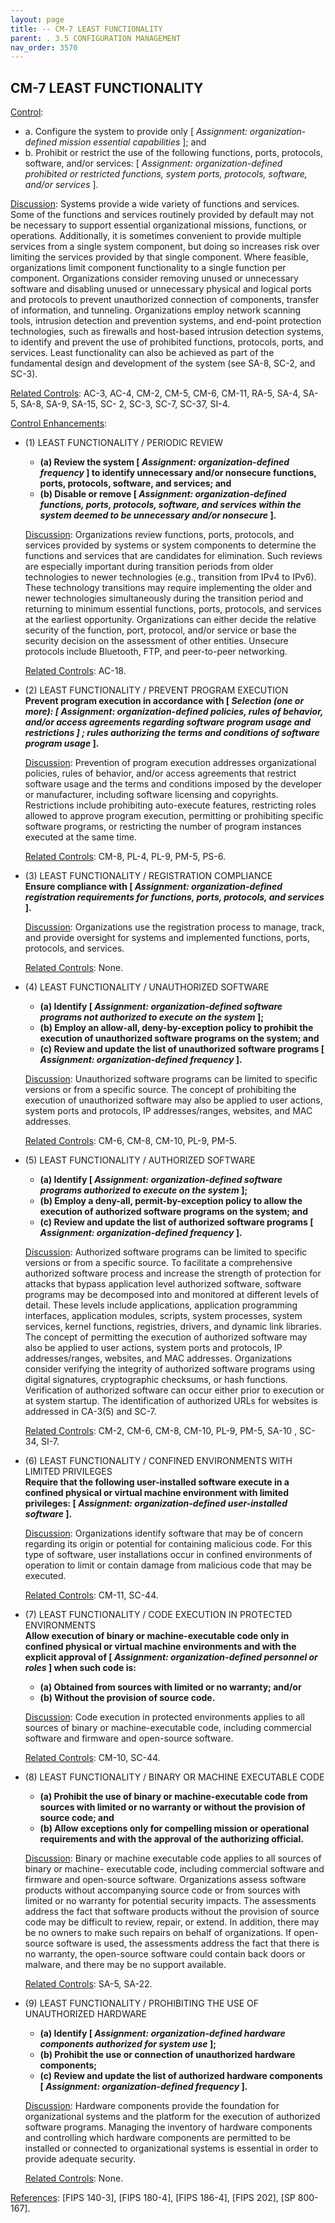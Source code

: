 ```yaml
---
layout: page
title: -- CM-7 LEAST FUNCTIONALITY 
parent: . 3.5 CONFIGURATION MANAGEMENT 
nav_order: 3570 
---
```


## CM-7 LEAST FUNCTIONALITY

<ins>Control</ins>:

* a. Configure the system to provide only [ _Assignment: organization-defined mission essential capabilities_ ]; and
* b. Prohibit or restrict the use of the following functions, ports, protocols, software, and/or services: [ _Assignment: organization-defined prohibited or restricted functions, system ports, protocols, software, and/or services_ ].

<ins>Discussion</ins>: Systems provide a wide variety of functions and services. Some of the functions and services routinely provided by default may not be necessary to support essential organizational missions, functions, or operations. Additionally, it is sometimes convenient to provide multiple services from a single system component, but doing so increases risk over limiting the services provided by that single component. Where feasible, organizations limit component functionality to a single function per component. Organizations consider removing unused or unnecessary software and disabling unused or unnecessary physical and logical ports and protocols to prevent unauthorized connection of components, transfer of information, and tunneling. Organizations employ network scanning tools, intrusion detection and prevention systems, and end-point protection technologies, such as firewalls and host-based intrusion detection systems, to identify and prevent the use of prohibited functions, protocols, ports, and services. Least functionality can also be achieved as part of the fundamental design and development of the system (see SA-8, SC-2, and SC-3).

<ins>Related Controls</ins>: AC-3, AC-4, CM-2, CM-5, CM-6, CM-11, RA-5, SA-4, SA-5, SA-8, SA-9, SA-15, SC- 2, SC-3, SC-7, SC-37, SI-4.

<ins>Control Enhancements</ins>:

* (1) LEAST FUNCTIONALITY / PERIODIC REVIEW<br>
    * **(a) Review the system [ _Assignment: organization-defined frequency_ ] to identify unnecessary and/or nonsecure functions, ports, protocols, software, and services; and**
    * **(b) Disable or remove [ _Assignment: organization-defined functions, ports, protocols, software, and services within the system deemed to be unnecessary and/or nonsecure_ ].**

    <ins>Discussion</ins>: Organizations review functions, ports, protocols, and services provided by systems or system components to determine the functions and services that are candidates for elimination. Such reviews are especially important during transition periods from older technologies to newer technologies (e.g., transition from IPv4 to IPv6). These technology transitions may require implementing the older and newer technologies simultaneously during the transition period and returning to minimum essential functions, ports, protocols, and services at the earliest opportunity. Organizations can either decide the relative security of the function, port, protocol, and/or service or base the security decision on the assessment of other entities. Unsecure protocols include Bluetooth, FTP, and peer-to-peer networking.

    <ins>Related Controls</ins>: AC-18.

* (2) LEAST FUNCTIONALITY / PREVENT PROGRAM EXECUTION<br>
**Prevent program execution in accordance with [ _Selection (one or more): [ Assignment: organization-defined policies, rules of behavior, and/or access agreements regarding software program usage and restrictions ] ; rules authorizing the terms and conditions of software program usage_ ].**
 
    <ins>Discussion</ins>: Prevention of program execution addresses organizational policies, rules of behavior, and/or access agreements that restrict software usage and the terms and conditions imposed by the developer or manufacturer, including software licensing and copyrights. Restrictions include prohibiting auto-execute features, restricting roles allowed to approve program execution, permitting or prohibiting specific software programs, or restricting the number of program instances executed at the same time.

    <ins>Related Controls</ins>: CM-8, PL-4, PL-9, PM-5, PS-6.

* (3) LEAST FUNCTIONALITY / REGISTRATION COMPLIANCE<br>
**Ensure compliance with [ _Assignment: organization-defined registration requirements for functions, ports, protocols, and services_ ].**

    <ins>Discussion</ins>: Organizations use the registration process to manage, track, and provide oversight for systems and implemented functions, ports, protocols, and services.

    <ins>Related Controls</ins>: None.

* (4) LEAST FUNCTIONALITY / UNAUTHORIZED SOFTWARE<br>
    * **(a) Identify [ _Assignment: organization-defined software programs not authorized to execute on the system_ ];**
    * **(b) Employ an allow-all, deny-by-exception policy to prohibit the execution of unauthorized software programs on the system; and**
    * **(c) Review and update the list of unauthorized software programs [ _Assignment: organization-defined frequency_ ].**

    <ins>Discussion</ins>: Unauthorized software programs can be limited to specific versions or from a specific source. The concept of prohibiting the execution of unauthorized software may also be applied to user actions, system ports and protocols, IP addresses/ranges, websites, and MAC addresses.

    <ins>Related Controls</ins>: CM-6, CM-8, CM-10, PL-9, PM-5.

* (5) LEAST FUNCTIONALITY / AUTHORIZED SOFTWARE<br>
    * **(a) Identify [ _Assignment: organization-defined software programs authorized to execute on the system_ ];**
    * **(b) Employ a deny-all, permit-by-exception policy to allow the execution of authorized software programs on the system; and**
    * **(c) Review and update the list of authorized software programs [ _Assignment: organization-defined frequency_ ].**

    <ins>Discussion</ins>: Authorized software programs can be limited to specific versions or from a specific source. To facilitate a comprehensive authorized software process and increase the strength of protection for attacks that bypass application level authorized software, software programs may be decomposed into and monitored at different levels of detail. These levels include applications, application programming interfaces, application modules, scripts, system processes, system services, kernel functions, registries, drivers, and dynamic link libraries. The concept of permitting the execution of authorized software may also be applied to user actions, system ports and protocols, IP addresses/ranges, websites, and MAC addresses. Organizations consider verifying the integrity of authorized software programs using digital signatures, cryptographic checksums, or hash functions. Verification of authorized software can occur either prior to execution or at system startup. The identification of authorized URLs for websites is addressed in CA-3(5) and SC-7.

    <ins>Related Controls</ins>: CM-2, CM-6, CM-8, CM-10, PL-9, PM-5, SA-10 , SC-34, SI-7.

* (6) LEAST FUNCTIONALITY / CONFINED ENVIRONMENTS WITH LIMITED PRIVILEGES<br>
**Require that the following user-installed software execute in a confined physical or virtual machine environment with limited privileges: [ _Assignment: organization-defined user-installed software_ ].**

    <ins>Discussion</ins>: Organizations identify software that may be of concern regarding its origin or potential for containing malicious code. For this type of software, user installations occur in confined environments of operation to limit or contain damage from malicious code that may be executed.

    <ins>Related Controls</ins>: CM-11, SC-44.

* (7) LEAST FUNCTIONALITY / CODE EXECUTION IN PROTECTED ENVIRONMENTS<br>
**Allow execution of binary or machine-executable code only in confined physical or virtual machine environments and with the explicit approval of [ _Assignment: organization-defined personnel or roles_ ] when such code is:**
    * **(a) Obtained from sources with limited or no warranty; and/or**
    * **(b) Without the provision of source code.**

    <ins>Discussion</ins>: Code execution in protected environments applies to all sources of binary or machine-executable code, including commercial software and firmware and open-source software.

    <ins>Related Controls</ins>: CM-10, SC-44.

* (8) LEAST FUNCTIONALITY / BINARY OR MACHINE EXECUTABLE CODE<br>
    * **(a) Prohibit the use of binary or machine-executable code from sources with limited or no warranty or without the provision of source code; and**
    * **(b) Allow exceptions only for compelling mission or operational requirements and with the approval of the authorizing official.**

    <ins>Discussion</ins>: Binary or machine executable code applies to all sources of binary or machine- executable code, including commercial software and firmware and open-source software. Organizations assess software products without accompanying source code or from sources with limited or no warranty for potential security impacts. The assessments address the fact that software products without the provision of source code may be difficult to review, repair, or extend. In addition, there may be no owners to make such repairs on behalf of organizations. If open-source software is used, the assessments address the fact that there is no warranty, the open-source software could contain back doors or malware, and there may be no support available.

    <ins>Related Controls</ins>: SA-5, SA-22.

* (9) LEAST FUNCTIONALITY / PROHIBITING THE USE OF UNAUTHORIZED HARDWARE<br>
    * **(a) Identify [ _Assignment: organization-defined hardware components authorized for system use_ ];**
    * **(b) Prohibit the use or connection of unauthorized hardware components;**
    * **(c) Review and update the list of authorized hardware components [ _Assignment: organization-defined frequency_ ].**

    <ins>Discussion</ins>: Hardware components provide the foundation for organizational systems and the platform for the execution of authorized software programs. Managing the inventory of hardware components and controlling which hardware components are permitted to be installed or connected to organizational systems is essential in order to provide adequate security.

    <ins>Related Controls</ins>: None.

<ins>References</ins>: [FIPS 140-3], [FIPS 180-4], [FIPS 186-4], [FIPS 202], [SP 800-167].
